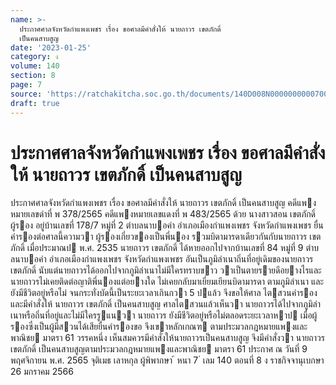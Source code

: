 ```yaml
---
name: >-
  ประกาศศาลจังหวัดกำแพงเพชร เรื่อง ขอศาลมีคำสั่งให้ นายถาวร เขตภักดิ์
  เป็นคนสาบสูญ
date: '2023-01-25'
category: ง
volume: 140
section: 8
page: 7
source: 'https://ratchakitcha.soc.go.th/documents/140D008N0000000000700.pdf'
draft: true
---
```


# ประกาศศาลจังหวัดกำแพงเพชร เรื่อง ขอศาลมีคำสั่งให้ นายถาวร เขตภักดิ์ เป็นคนสาบสูญ

ประกาศศาลจังหวัดกําแพงเพชร เรื่อง ขอศาลมีคําสั่งให้ นายถาวร เขตภักดิ์ เป็นคนสาบสูญ คดีแพงหมายเลขดําที่ พ 378/2565 คดีแพงหมายเลขแดงที่ พ 483/2565 ด้วย นางสาวสอน เขตภักดิ์ ผู้รอง อยู่บ้านเลขที่ 178/7 หมู่ที่ 2 ตําบลนาบอคํา อําเภอเมืองกําแพงเพชร จังหวัดกําแพงเพชร ยื่นคํารองต่อศาลนี้ความวา ผู้รองเกี่ยวของเป็นพี่นอง รวมบิดามารดาเดียวกันกับนายถาวร เขตภักดิ์ เมื่อประมาณป พ.ศ. 2535 นายถาวร เขตภักดิ์ ได้หายออกไปจากบ้านเลขที่ 84 หมู่ที่ 9 ตําบลนาบอคํา อําเภอเมืองกําแพงเพชร จังหวัดกําแพงเพชร อันเป็นภูมิลําเนาถิ่นที่อยู่เดิมของนายถาวร เขตภักดิ์ นับแต่นายถาวรได้ออกไปจากภูมิลําเนาไม่มีใครทราบขาว วาเป็นตายรายดีอยางไรและนายถาวรไม่เคยติดต่อญาติพี่นองแต่อยางใด ไม่เคยกลับมาเยี่ยมเยียนบิดามารดา ตามภูมิลําเนา และยังมีชีวิตอยู่หรือไม่ จนกระทั่งบัดนี้เป็นระยะเวลาเกินกวา 5 ปแล้ว จึงขอให้ศาล ไตสวนคํารองและมีคําสั่งให้ นายถาวร เขตภักดิ์ เป็นคนสาบสูญ ศาลไตสวนแล้วเห็นวา นายถาวรได้ไปจากภูมิลําเนาหรือถิ่นที่อยู่และไม่มีใครรูแนวา นายถาวร ยังมีชีวิตอยู่หรือไม่ตลอดระยะเวลาหาป เมื่อผู้รองซึ่งเป็นผู้มีสวนได้เสียยื่นคํารองขอ จึงเขาหลักเกณฑ ตามประมวลกฎหมายแพงและพาณิชย มาตรา 61 วรรคหนึ่ง เห็นสมควรมีคําสั่งให้นายถาวรเป็นคนสาบสูญ จึงมีคําสั่งวา นายถาวร เขตภักดิ์ เป็นคนสาบสูญตามประมวลกฎหมายแพงและพาณิชย มาตรา 61 ประกาศ ณ วันที่ 9 พฤศจิกายน พ.ศ. 2565 จุติเมธ เลาหกุล ผู้พิพากษา ้ หนา 7 ่ เลม 140 ตอนที่ 8 ง ราชกิจจานุเบกษา 26 มกราคม 2566
